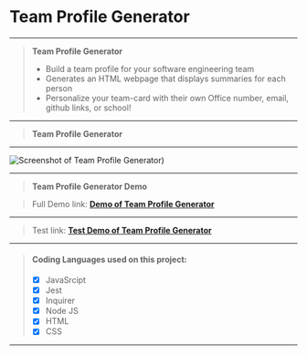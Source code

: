 # 
# 
# **Team Profile Generator**
#### 

***

> **Team Profile Generator** 
> - Build a team profile for your software engineering team
> - Generates an HTML webpage that displays summaries for each person
> - Personalize your team-card with their own Office number, email, github links, or school!

***
> **Team Profile Generator** 
***
![Screenshot of Team Profile Generator)](https://i.imgur.com/qkJVxj1.png)

***
> **Team Profile Generator Demo**

> Full Demo link: [**Demo of Team Profile Generator**](https://streamable.com/4ka2k2)
***
> Test link: [**Test Demo of Team Profile Generator**](https://streamable.com/onfdbh)
***

> #### Coding Languages used on this project:
> - [x] JavaSrcipt
> - [x] Jest
> - [x] Inquirer
> - [x] Node JS
> - [x] HTML
> - [x] CSS


***
